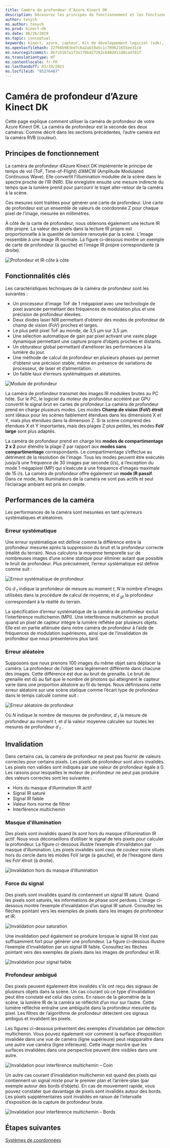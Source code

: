 ```yaml
---
title: Caméra de profondeur d’Azure Kinect DK
description: Découvrez les principes de fonctionnement et les fonctionnalités clés de la caméra de profondeur dans votre Azure Kinect DK.
author: tesych
ms.author: tesych
ms.prod: kinect-dk
ms.date: 06/26/2019
ms.topic: conceptual
keywords: kinect, azure, capteur, Kit de développement logiciel (sdk), caméra de profondeur, temps de vol, principes, performances, invalidation
ms.openlocfilehash: 22f04b983ed7c6a2ab19a5c1c709621655ee31c0
ms.sourcegitcommit: 867cb1b7a1f3a1f0b427282c648d411d0ca4f81f
ms.translationtype: HT
ms.contentlocale: fr-FR
ms.lasthandoff: 03/19/2021
ms.locfileid: "85276487"
---
```

# <a name="azure-kinect-dk-depth-camera"></a>Caméra de profondeur d’Azure Kinect DK

Cette page explique comment utiliser la caméra de profondeur de votre Azure Kinect DK. La caméra de profondeur est la seconde des deux caméras. Comme décrit dans les sections précédentes, l’autre caméra est la caméra RVB (couleur).  

## <a name="operating-principles"></a>Principes de fonctionnement

La caméra de profondeur d’Azure Kinect DK implémente le principe de temps de vol (ToF, Time-of-Flight) d’AMCW (Amplitude Modulated Continuous Wave). Elle convertit l’illumination modulée de la scène dans le spectre proche de l’IR (NIR). Elle enregistre ensuite une mesure indirecte du temps que la lumière prend pour parcourir le trajet aller-retour de la caméra à la scène.

Ces mesures sont traitées pour générer une carte de profondeur. Une carte de profondeur est un ensemble de valeurs de coordonnée Z pour chaque pixel de l’image, mesurée en millimètres.

À côté de la carte de profondeur, nous obtenons également une lecture IR dite propre. La valeur des pixels dans la lecture IR propre est proportionnelle à la quantité de lumière renvoyée par la scène. L’image ressemble à une image IR normale. La figure ci-dessous montre un exemple de carte de profondeur (à gauche) et l’image IR propre correspondante (à droite).

![Profondeur et IR côte à côte](./media/concepts/depth-camera-depth-ir.png)

## <a name="key-features"></a>Fonctionnalités clés

Les caractéristiques techniques de la caméra de profondeur sont les suivantes :

- Un processeur d’image ToF de 1 mégapixel avec une technologie de pixel avancée permettant des fréquences de modulation plus et une précision de profondeur élevées.
- Deux diodes laser NIR permettant d’obtenir des modes de profondeur de champ de vision (FoV) proches et larges.
- Le plus petit pixel ToF au monde, de 3,5 μm sur 3,5 μm.
- Une sélection automatique de gain par pixel activant une vaste plage dynamique permettant une capture propre d’objets proches et distants.
- Un obturateur global permettant d’améliorer les performances à la lumière du jour.
- Une méthode de calcul de profondeur en plusieurs phases qui permet d’obtenir une précision stable, même en présence de variations de processeur, de laser et d’alimentation.
- Un faible taux d’erreurs systématiques et aléatoires.

![Module de profondeur](./media/concepts/depth-camera-depth-module.jpg)

La caméra de profondeur transmet des images IR modulées brutes au PC hôte. Sur le PC, le logiciel du moteur de profondeur accéléré par GPU convertit le signal brut en cartes de profondeur. La caméra de profondeur prend en charge plusieurs modes. Les modes **Champ de vision (FoV) étroit** sont idéaux pour les scènes faiblement étendues dans les dimensions X et Y, mais plus étendues dans la dimension Z. Si la scène comprend des étendues X et Y importantes, mais des plages Z plus petites, les modes **FoV large** sont plus adaptés.

La caméra de profondeur prend en charge les **modes de compartimentage 2 x 2** pour étendre la plage Z par rapport aux **modes sans compartimentage** correspondants. Le compartimentage s’effectue au détriment de la résolution de l’image. Tous les modes peuvent être exécutés jusqu’à une fréquence de 30 images par seconde (i/s), à l’exception du mode 1 mégapixel (MP) qui s’exécute à une fréquence d’images maximale de 15 i/s. La caméra de profondeur offre également un **mode IR passif**. Dans ce mode, les illuminateurs de la caméra ne sont pas actifs et seul l’éclairage ambiant est pris en compte.

## <a name="camera-performance"></a>Performances de la caméra

Les performances de la caméra sont mesurées en tant qu’erreurs systématiques et aléatoires.

### <a name="systematic-error"></a>Erreur systématique

Une erreur systématique est définie comme la différence entre la profondeur mesurée après la suppression du bruit et la profondeur correcte (réalité du terrain). Nous calculons la moyenne temporelle sur de nombreuses images d’une scène statique pour éliminer autant que possible le bruit de profondeur. Plus précisément, l’erreur systématique est définie comme suit :

![Erreur systématique de profondeur](./media/concepts/depth-camera-systematic-error.png)

Où *d <sub>t</sub>* indique la profondeur de mesure au moment *t*, *N* le nombre d’images utilisées dans la procédure de calcul de moyenne, et *d <sub>gt</sub>* la profondeur correspondant à la réalité du terrain.

La spécification d’erreur systématique de la caméra de profondeur exclut l’interférence multichemin (MPI). Une interférence multichemin se produit quand un pixel de capteur intègre la lumière reflétée par plusieurs objets. Elle est en partie atténuée dans notre caméra de profondeur à l’aide de fréquences de modulation supérieures, ainsi que de l’invalidation de profondeur que nous présenterons plus tard.

### <a name="random-error"></a>Erreur aléatoire

Supposons que nous prenons 100 images du même objet sans déplacer la caméra. La profondeur de l’objet sera légèrement différente dans chacune des images. Cette différence est due au bruit de grenaille. Le bruit de grenaille est dû au fait que le nombre de photons qui atteignent le capteur varie dans une proportion aléatoire au fil du temps. Nous définissons cette erreur aléatoire sur une scène statique comme l’écart type de profondeur dans le temps calculé comme suit :

![Erreur aléatoire de profondeur](./media/concepts/depth-camera-random-error.png)

Où *N* indique le nombre de mesures de profondeur, *d <sub>t</sub>* la mesure de profondeur au moment *t*, et *d* la valeur moyenne calculée sur toutes les mesures de profondeur *d <sub>t</sub>* .

## <a name="invalidation"></a>Invalidation

Dans certains cas, la caméra de profondeur ne peut pas fournir de valeurs correctes pour certains pixels. Les pixels de profondeur sont alors invalidés. Les pixels non valides sont indiqués par une valeur de profondeur égale à 0. Les raisons pour lesquelles le moteur de profondeur ne peut pas produire des valeurs correctes sont les suivantes :

- Hors du masque d’illumination IR actif
- Signal IR saturé
- Signal IR faible
- Valeur hors norme de filtrer
- Interférence multichemin

### <a name="illumination-mask"></a>Masque d’illumination

Des pixels sont invalidés quand ils sont hors du masque d’illumination IR actif. Nous vous déconseillons d’utiliser le signal de tels pixels pour calculer la profondeur. La figure ci-dessous illustre l’exemple d’invalidation par masque d’illumination. Les pixels invalidés sont ceux de couleur noire situés hors du cercle dans les modes FoV large (à gauche), et de l’hexagone dans les FoV étroit (à droite).

![Invalidation hors du masque d’illumination](./media/concepts/depth-camera-invalidation-illumination-mask.png)

### <a name="signal-strength"></a>Force du signal

Des pixels sont invalidés quand ils contiennent un signal IR saturé. Quand les pixels sont saturés, les informations de phase sont perdues. L’image ci-dessous montre l’exemple d’invalidation d’un signal IR saturé. Consultez les flèches pointant vers les exemples de pixels dans les images de profondeur et IR.

![Invalidation pour saturation](./media/concepts/depth-camera-invalidation-saturation.png)

Une invalidation peut également se produire lorsque le signal IR n’est pas suffisamment fort pour générer une profondeur. La figure ci-dessous illustre l’exemple d’invalidation par un signal IR faible. Consultez les flèches pointant vers des exemples de pixels dans les images de profondeur et IR.

![Invalidation pour signal faible](./media/concepts/depth-camera-invalidation-low-signal.png)

### <a name="ambiguous-depth"></a>Profondeur ambiguë

Des pixels peuvent également être invalidés s’ils ont reçu des signaux de plusieurs objets dans la scène. Un cas courant où ce type d’invalidation peut être constaté est celui des coins.  En raison de la géométrie de la scène, la lumière IR de la caméra se réfléchit d’un mur sur l’autre. Cette lumière réfléchie entraîne une ambiguïté dans la profondeur mesurée du pixel. Les filtres de l’algorithme de profondeur détectent ces signaux ambigus et invalident les pixels.

Les figures ci-dessous présentent des exemples d’invalidation par détection multichemin. Vous pouvez également voir comment la surface d’exposition invalidée dans une vue de caméra (ligne supérieure) peut réapparaître dans une autre vue caméra (ligne inférieure). Cette image montre que les surfaces invalidées dans une perspective peuvent être visibles dans une autre.

![Invalidation pour interférence multichemin – Coin](./media/concepts/depth-camera-invalidation-multipath.png)

Un autre cas courant d’invalidation multichemin est quand des pixels qui contiennent un signal mixte pour le premier plan et l’arrière-plan (par exemple autour des bords d’objets). En cas de mouvement rapide, vous pouvez constater que davantage de pixels sont invalidés autour des bords. Les pixels supplémentaires sont invalidés en raison de l’intervalle d’exposition de la capture de profondeur brute.

![Invalidation pour interférence multichemin – Bords](./media/concepts/depth-camera-invalidation-edge.png)

## <a name="next-steps"></a>Étapes suivantes

[Systèmes de coordonnées](coordinate-systems.md)
